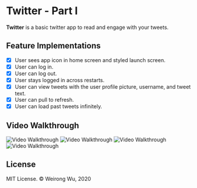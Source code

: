 # Twitter - Part I

**Twitter** is a basic twitter app to read and engage with your tweets.

## Feature Implementations

- [x] User sees app icon in home screen and styled launch screen.
- [x] User can log in.
- [x] User can log out.
- [x] User stays logged in across restarts.
- [x] User can view tweets with the user profile picture, username, and tweet text.
- [x] User can pull to refresh.
- [x] User can load past tweets infinitely.

## Video Walkthrough

<img src='http://g.recordit.co/LCa0yo7Qte.gif' title='Video Walkthrough' width='' alt='Video Walkthrough' />
<img src='http://g.recordit.co/KhMUxGic1w.gif' title='Video Walkthrough' width='' alt='Video Walkthrough' />
<img src='http://g.recordit.co/qFnO8keO1P.gif' title='Video Walkthrough' width='' alt='Video Walkthrough' />
<img src='http://g.recordit.co/VuRnzpTGb6.gif' title='Video Walkthrough' width='' alt='Video Walkthrough' />

## License

MIT License. © Weirong Wu, 2020
